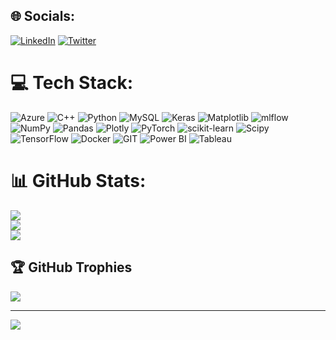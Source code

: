

## 🌐 Socials:
[![LinkedIn](https://img.shields.io/badge/LinkedIn-%230077B5.svg?logo=linkedin&logoColor=white)](https://linkedin.com/in/https://www.linkedin.com/in/shyamsundar007/) [![Twitter](https://img.shields.io/badge/Twitter-%231DA1F2.svg?logo=Twitter&logoColor=white)](https://twitter.com/https://twitter.com/SHYAMSU34943897) 

# 💻 Tech Stack:
![Azure](https://img.shields.io/badge/azure-%230072C6.svg?style=plastic&logo=microsoftazure&logoColor=white) ![C++](https://img.shields.io/badge/c++-%2300599C.svg?style=plastic&logo=c%2B%2B&logoColor=white) ![Python](https://img.shields.io/badge/python-3670A0?style=plastic&logo=python&logoColor=ffdd54) ![MySQL](https://img.shields.io/badge/mysql-%2300000f.svg?style=plastic&logo=mysql&logoColor=white) ![Keras](https://img.shields.io/badge/Keras-%23D00000.svg?style=plastic&logo=Keras&logoColor=white) ![Matplotlib](https://img.shields.io/badge/Matplotlib-%23ffffff.svg?style=plastic&logo=Matplotlib&logoColor=black) ![mlflow](https://img.shields.io/badge/mlflow-%23d9ead3.svg?style=plastic&logo=numpy&logoColor=blue) ![NumPy](https://img.shields.io/badge/numpy-%23013243.svg?style=plastic&logo=numpy&logoColor=white) ![Pandas](https://img.shields.io/badge/pandas-%23150458.svg?style=plastic&logo=pandas&logoColor=white) ![Plotly](https://img.shields.io/badge/Plotly-%233F4F75.svg?style=plastic&logo=plotly&logoColor=white) ![PyTorch](https://img.shields.io/badge/PyTorch-%23EE4C2C.svg?style=plastic&logo=PyTorch&logoColor=white) ![scikit-learn](https://img.shields.io/badge/scikit--learn-%23F7931E.svg?style=plastic&logo=scikit-learn&logoColor=white) ![Scipy](https://img.shields.io/badge/SciPy-%230C55A5.svg?style=plastic&logo=scipy&logoColor=%white) ![TensorFlow](https://img.shields.io/badge/TensorFlow-%23FF6F00.svg?style=plastic&logo=TensorFlow&logoColor=white) ![Docker](https://img.shields.io/badge/docker-%230db7ed.svg?style=plastic&logo=docker&logoColor=white) ![GIT](https://img.shields.io/badge/Git-fc6d26?style=plastic&logo=git&logoColor=white) ![Power BI](https://img.shields.io/badge/Power%20BI-%23F2C811.svg?style=plastic&logo=power-bi&logoColor=white) ![Tableau](https://img.shields.io/badge/Tableau-%23E97627.svg?style=plastic&logo=tableau&logoColor=white)


# 📊 GitHub Stats:
![](https://github-readme-stats.vercel.app/api?username=Shyam-Sundar-7&theme=dark&hide_border=false&include_all_commits=true&count_private=false)<br/>
![](https://github-readme-streak-stats.herokuapp.com/?user=Shyam-Sundar-7&theme=dark&hide_border=false)<br/>
![](https://github-readme-stats.vercel.app/api/top-langs/?username=Shyam-Sundar-7&theme=dark&hide_border=false&include_all_commits=true&count_private=false&layout=compact)

## 🏆 GitHub Trophies
![](https://github-profile-trophy.vercel.app/?username=Shyam-Sundar-7&theme=onedark&no-frame=false&no-bg=false&margin-w=4)

---
[![](https://visitcount.itsvg.in/api?id=Shyam-Sundar-7&icon=0&color=0)](https://visitcount.itsvg.in)

<!-- Proudly created with GPRM ( https://gprm.itsvg.in ) -->
